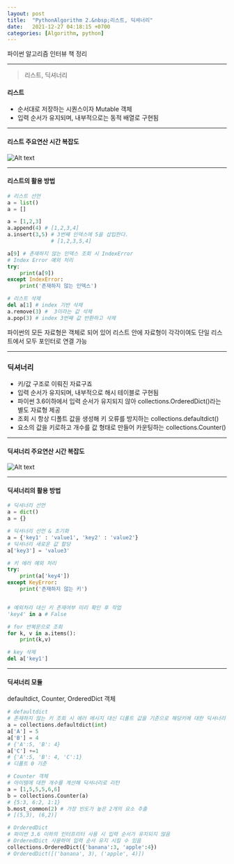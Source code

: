 ```yaml
---
layout: post
title:  "PythonAlgorithm 2.&nbsp;리스트, 딕셔너리"
date:   2021-12-27 04:18:15 +0700
categories: [Algorithm, python]
---
```


파이썬 알고리즘 인터뷰 책 정리

---

> 리스트, 딕셔너리

#### 리스트

- 순서대로 저장하는 시퀀스이자 Mutable 객체
- 입력 순서가 유지되며, 내부적으로는 동적 배열로 구현됨

---

#### 리스트 주요연산 시간 복잡도

![Alt text](http://leesangwon0114.github.io/static/img/Algorithm/python/2.1.png)

---

#### 리스트의 활용 방법

``` python
# 리스트 선언
a = list()
a = []

a = [1,2,3]
a.append(4) # [1,2,3,4]
a.insert(3,5) # 3번째 인덱스에 5을 삽입한다.
              # [1,2,3,5,4]

a[9] # 존재하지 않는 인덱스 조회 시 IndexError 
# Index Error 예외 처리
try:
    print(a[9])
except IndexError:
    print('존재하지 않는 인덱스')

# 리스트 삭제
del a[1] # index 기반 삭제
a.remove(3) #  3이라는 값 삭제
a.pop(3) # index 3번째 값 반환하고 삭제


```
파이썬의 모든 자료형은 객체로 되어 있어 리스트 안에 자료형이 각각이여도 단일 리스트에서 모두 포인터로 연결 가능

---
### 딕셔너리

- 키/값 구조로 이뤄진 자료구죠
- 입력 순서가 유지되며, 내부적으로 해시 테이블로 구현됨
- 파이썬 3.6이하에서 입력 순서가 유지되지 않아 collections.OrderedDict()라는 별도 자료형 제공
- 조회 시 항상 디폴트 값을 생성해 키 오류를 방지하는 collections.defaultdict()
- 요소의 값을 키로하고 개수를 값 형태로 만들어 카운팅하는 collections.Counter()

---

#### 딕셔너리 주요연산 시간 복잡도

![Alt text](http://leesangwon0114.github.io/static/img/Algorithm/python/2.2.png)

---

#### 딕셔너리의 활용 방법

``` python
# 딕셔너리 선언
a = dict()
a = {}

# 딕셔너리 선언 & 초기화
a = {'key1' : 'value1', 'key2' : 'value2'}
# 딕셔너리 새로운 값 할당
a['key3'] = 'value3'

# 키 에러 예외 처리
try:
    print(a['key4'])
except KeyError:
    print('존재하지 않는 키')


# 예외처리 대신 키 존재여부 미리 확인 후 작업
'key4' in a # False

# for 반복문으로 조회
for k, v in a.items():
    print(k,v)

# key 삭제
del a['key1']
```

---

#### 딕셔너리 모듈

defaultdict, Counter, OrderedDict 객체

``` python
# defaultdict
# 존재하지 않는 키 조회 시 에러 메시지 대신 디폴트 값을 기준으로 해당키에 대한 딕셔너리 아이템을 생성
a = collections.defaultdict(int)
a['A'] = 5
a['B'] = 4
# {'A':5, 'B': 4}
a['C'] +=1
# {'A':5, 'B': 4, 'C':1}
# 디폴트 0 기준

# Counter 객체
# 아이템에 대한 개수를 계산해 딕셔너리로 리턴
a = [1,5,5,5,6,6]
b = collections.Counter(a)
# {5:3, 6:2, 1:1}
b.most_common(2) # 가장 빈도가 높은 2개의 요소 추출
# [(5,3), (6,2)]

# OrderedDict
# 파이썬 3.6 이하의 인터프리터 사용 시 입력 순서가 유지되지 않음
# OrderedDict 사용하여 입력 순서 유지 시킬 수 있음
collections.OrderedDict({'banana':3, 'apple':4})
# OrderedDict([('banana', 3), ('apple', 4)])
```
